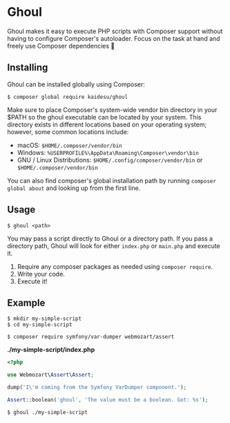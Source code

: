# Ghoul
Ghoul makes it easy to execute PHP scripts with Composer support without having to configure Composer's autoloader. Focus on the task at hand and freely use Composer dependencies 🎃

## Installing
Ghoul can be installed globally using Composer:

```
$ composer global require kaidesu/ghoul
```

Make sure to place Composer's system-wide vendor bin directory in your $PATH so the ghoul executable can be located by your system. This directory exists in different locations based on your operating system; however, some common locations include:

- macOS: `$HOME/.composer/vendor/bin`
- Windows: `%USERPROFILE%\AppData\Roaming\Composer\vendor\bin`
- GNU / Linux Distributions: `$HOME/.config/composer/vendor/bin` or `$HOME/.composer/vendor/bin`

You can also find composer's global installation path by running `composer global about` and looking up from the first line.

## Usage
```
$ ghoul <path>
```

You may pass a script directly to Ghoul or a directory path. If you pass a directory path, Ghoul will look for either `index.php` or `main.php` and execute it.

1. Require any composer packages as needed using `composer require`.
2. Write your code.
3. Execute it!

## Example
```
$ mkdir my-simple-script
$ cd my-simple-script
```

```
$ composer require symfony/var-dumper webmozart/assert
```

**./my-simple-script/index.php**
```php
<?php

use Webmozart\Assert\Assert;

dump('I\'m coming from the Symfony VarDumper component.');

Assert::boolean('ghoul', 'The value must be a boolean. Got: %s');
```

```
$ ghoul ./my-simple-script
```
